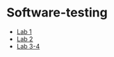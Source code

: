 # Software-testing
<ul>
  <li><a href="">Lab 1</a></li>
  <li><a href="https://github.com/zephyrXXX/Software-testing/tree/NewBranch/lw2">Lab 2</a></li>
  <li><a href="https://hexagonal-thunder-18f.notion.site/Introduction-to-Testing-Format-Exploring-59462d186e864bbdb1853369b8d2b9c8">Lab 3-4</a></li>
</ul>
